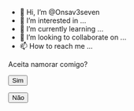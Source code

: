 - 👋 Hi, I’m @Onsav3seven
- 👀 I’m interested in ...
- 🌱 I’m currently learning ...
- 💞️ I’m looking to collaborate on ...
- 📫 How to reach me ...
<!---
Onsav3seven/Onsav3seven is a ✨ special ✨ repository because its `README.md` (this file) appears on your GitHub profile.
You can click the Preview link to take a look at your changes.
--->
<!-- A pergunta do questionário -->

<p>Aceita namorar comigo?</p>

<!-- Botões para responder sim ou não -->

<button onclick="showMessage('Sim')">Sim</button>

<button onclick="showMessage('Não')">Não</button>

<!-- Um elemento para exibir a mensagem de resposta -->

<p id="response"></p>

<!-- Uma função JavaScript para exibir a mensagem de resposta -->

<script>

  function showMessage(response) {

    // Obtém o elemento para exibir a mensagem

    var messageElement = document.getElementById("response");

    

    // Verifica se a resposta foi "Sim" ou "Não"

    if (response === "Sim") {

      // Exibe uma mensagem diferente dependendo da resposta

      messageElement.innerHTML = "Eu estava certo o tempo todo e sempre quis ter você na minha vida!";

    } else {

      messageElement.innerHTML = "Lamento que você tenha escolhido não. Talvez no futuro as coisas mudem.";

    }

  }

</script>

